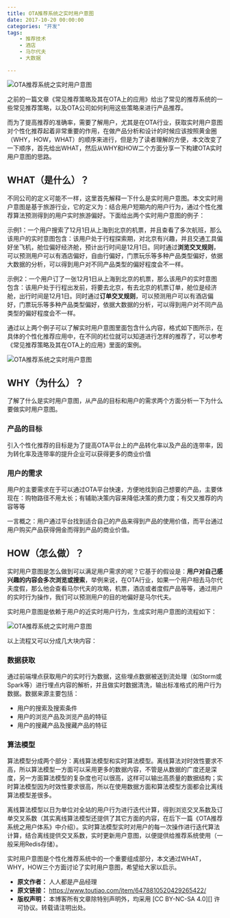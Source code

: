 ```yaml
---
title: OTA推荐系统之实时用户意图
date: 2017-10-20 00:00:00
categories: "开发"
tags:
	- 推荐技术
	- 酒店
	- 马尔代夫
	- 大数据

---
```


![OTA推荐系统之实时用户意图][OTA]

之前的一篇文章《常见推荐策略及其在OTA上的应用》给出了常见的推荐系统的一些常见推荐策略，以及OTA公司如何利用这些策略来进行产品推荐。

而为了提高推荐的准确率，需要了解用户，尤其是在OTA行业，获取实时用户意图对个性化推荐起着非常重要的作用，在做产品分析和设计的时候应该按照黄金圈（WHY，HOW，WHAT）的顺序来进行，但是为了读者理解的方便，本文改变了一下顺序，首先给出WHAT，然后从WHY和HOW二个方面分享一下构建OTA实时用户意图的思路。

## WHAT（是什么）？ ##

不同公司的定义可能不一样，这里首先解释一下什么是实时用户意图。本文实时用户意图是基于旅游行业，它的定义为：结合用户短期内的用户行为，通过个性化推荐算法预测得到的用户实时旅游偏好。下面给出两个实时用户意图的例子：

示例1：一个用户搜索了12月1日从上海到北京的机票，并且查看了多次航班，那么该用户的实时意图包含：该用户处于行程探索期，对北京有兴趣，并且交通工具偏好坐飞机，舱位偏好经济舱，预计出行时间是12月1日。同时通过**浏览交叉规则**，可以预测用户可以有酒店偏好，自由行偏好，门票玩乐等多种产品类型偏好，依据大数据的分析，可以得到用户对不同产品类型的偏好程度会不一样。

示例2：一个用户订了一张12月1日从上海到北京的机票，那么该用户的实时意图包含：该用户处于行程出发前，将要去北京，有去北京的机票订单，舱位是经济舱，出行时间是12月1日。同时通过**订单交叉规则**，可以预测用户可以有酒店偏好，门票玩乐等多种产品类型偏好，依据大数据的分析，可以得到用户对不同产品类型的偏好程度会不一样。

通过以上两个例子可以了解实时用户意图里面包含什么内容，格式如下图所示，在具体的个性化推荐应用中，在不同的栏位就可以知道进行怎样的推荐了，可以参考《常见推荐策略及其在OTA上的应用》里面的案例。

![OTA推荐系统之实时用户意图][OTA 1]

## WHY（为什么）？ ##

了解了什么是实时用户意图，从产品的目标和用户的需求两个方面分析一下为什么要做实时用户意图。

### **产品的目标** ###

引入个性化推荐的目标是为了提高OTA平台上的产品转化率以及产品的连带率，因为转化率及连带率的提升企业可以获得更多的商业价值

### **用户的需求** ###

用户的主要需求在于可以通过OTA平台快速，方便地找到自己想要的产品，主要体现在：购物路径不用太长；有辅助决策内容来降低决策的费力度；有交叉推荐的内容等等

一言概之：用户通过平台找到适合自己的产品来得到产品的使用价值，而平台通过用户购买产品获得佣金而得到产品的商业价值。

## HOW（怎么做）？ ##

实时用户意图是怎么做到可以满足用户需求的呢？它基于的假设是：**用户对自己感兴趣的内容会多次浏览或搜索**，举例来说，在OTA行业，如果一个用户相去马尔代夫度假，那么他会查看马尔代夫的攻略，机票，酒店或者度假产品等等，通过用户的实时行为操作，我们可以预测用户的目的地偏好是马尔代夫。

实时用户意图是依赖于用户的近实时用户行为，生成实时用户意图的流程如下：

![OTA推荐系统之实时用户意图][OTA 2]

以上流程又可以分成几大块内容：

### **数据获取** ###

通过前端埋点获取用户的实时行为数据，这些埋点数据被送到流处理（如Storm或Spark等）进行埋点内容的解析，并且做实时数据清洗，输出标准格式的用户行为数据。数据来源主要包括：

 *  用户的搜索及搜索条件
 *  用户的浏览产品及浏览产品的特征
 *  用户的搜藏产品及搜藏产品的特征

### **算法模型** ###

算法模型分成两个部分：离线算法模型和实时算法模型。离线算法对时效性要求不高，所以算法模型一方面可以采用更多的数据内容，不管是从数据的广度还是深度，另一方面算法模型的复杂度也可以很高，这样可以输出高质量的数据结构；实时算法模型因为时效性要求很高，所以在使用数据方面和算法模型方面都会比离线算法模型差很多。

离线算法模型以日为单位对全站的用户行为进行迭代计算，得到浏览交叉系数及订单交叉系数（其实离线算法模型还提供了其它方面的内容，在后下一篇《OTA推荐系统之用户体系》中介绍）。实时算法模型实时对用户的每一次操作进行迭代算法计算，结合离线提供交叉系数，实时更新用户意图，以便提供给推荐系统使用（一般采用Redis存储）。

实时用户意图是个性化推荐系统中的一个重要组成部分，本文通过WHAT，WHY，HOW三个方面讨论了实时用户意图，希望给大家以启示。


[OTA]: /pro/os/crawler/YABR-JRR3-YVYN.jpg
[OTA 1]: /pro/os/crawler/QREZ-NRRR-J3AM.jpg
[OTA 2]: /pro/os/crawler/JMM7-B2EJ-NUJN.jpg
 *  **原文作者：** 人人都是产品经理
 *  **原文链接：** https://www.toutiao.com/item/6478810520429265422/
 *  **版权声明：** 本博客所有文章除特别声明外，均采用 [CC BY-NC-SA 4.0][] 许可协议。转载请注明出处。